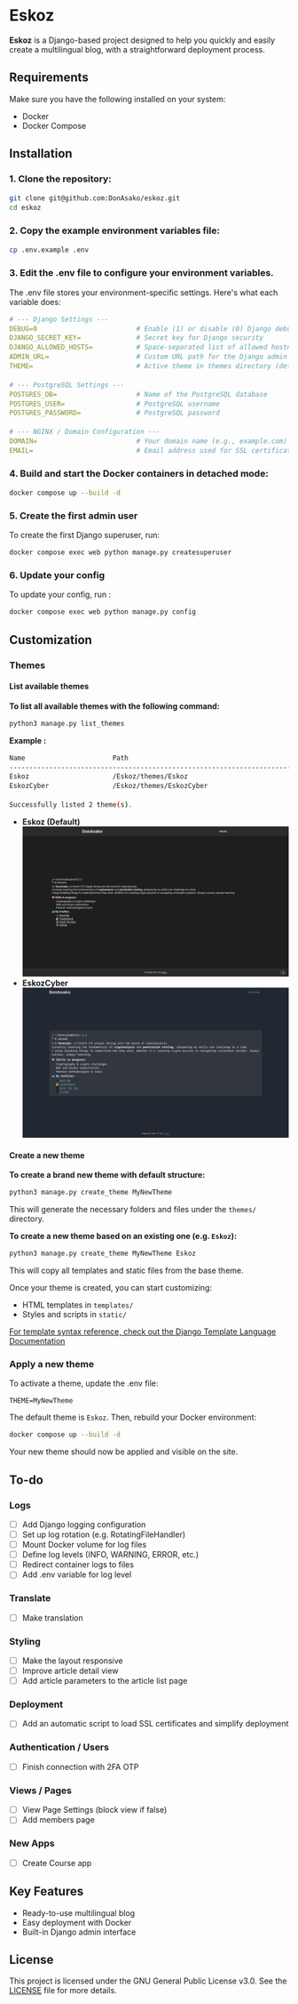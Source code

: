 # Eskoz

**Eskoz** is a Django-based project designed to help you quickly and easily create a multilingual blog, with a straightforward deployment process.

## Requirements
Make sure you have the following installed on your system:
- Docker
- Docker Compose

## Installation
### 1. Clone the repository:
```sh
git clone git@github.com:DonAsako/eskoz.git
cd eskoz
```

### 2. Copy the example environment variables file:
```sh
cp .env.example .env
```

### 3. Edit the .env file to configure your environment variables.
The .env file stores your environment-specific settings. Here's what each variable does:
```yaml
# --- Django Settings ---
DEBUG=0                         # Enable (1) or disable (0) Django debug mode
DJANGO_SECRET_KEY=              # Secret key for Django security
DJANGO_ALLOWED_HOSTS=           # Space-separated list of allowed hostnames
ADMIN_URL=                      # Custom URL path for the Django admin (e.g., "admin")
THEME=                          # Active theme in themes directory (default: Eskoz)

# --- PostgreSQL Settings ---
POSTGRES_DB=                    # Name of the PostgreSQL database
POSTGRES_USER=                  # PostgreSQL username
POSTGRES_PASSWORD=              # PostgreSQL password

# --- NGINX / Domain Configuration ---
DOMAIN=                         # Your domain name (e.g., example.com)
EMAIL=                          # Email address used for SSL certificate
```
### 4. Build and start the Docker containers in detached mode:
```sh
docker compose up --build -d
```

### 5. Create the first admin user
To create the first Django superuser, run:
```sh
docker compose exec web python manage.py createsuperuser
```

### 6. Update your config
To update your config, run :
```sh
docker compose exec web python manage.py config
```

## Customization 
### Themes
#### List available themes
**To list all available themes with the following command:**
```sh
python3 manage.py list_themes
```

**Example :**
```sh
Name                      Path                                                         Active
---------------------------------------------------------------------------------------------
Eskoz                     /Eskoz/themes/Eskoz                                          Yes   
EskozCyber                /Eskoz/themes/EskozCyber                                     No   

Successfully listed 2 theme(s).
```
- **Eskoz (Default)**
![Eskoz's Preview](pictures/Eskoz.png)
- **EskozCyber**
![EskozCyber's Preview](pictures/EskozCyber.png)
#### Create a new theme
**To create a brand new theme with default structure:**
```sh
python3 manage.py create_theme MyNewTheme
```
This will generate the necessary folders and files under the `themes/` directory.

**To create a new theme based on an existing one (e.g. `Eskoz`):**
```sh
python3 manage.py create_theme MyNewTheme Eskoz
```

This will copy all templates and static files from the base theme.

Once your theme is created, you can start customizing:
- HTML templates in `templates/`
- Styles and scripts in `static/`

[For template syntax reference, check out the Django Template Language Documentation](https://docs.djangoproject.com/en/5.2/ref/templates/language/)

### Apply a new theme
To activate a theme, update the .env file:
```
THEME=MyNewTheme
```
The default theme is `Eskoz`.
Then, rebuild your Docker environment: 
```sh
docker compose up --build -d
```
Your new theme should now be applied and visible on the site.

## To-do 
### Logs
- [ ] Add Django logging configuration
- [ ] Set up log rotation (e.g. RotatingFileHandler)
- [ ] Mount Docker volume for log files
- [ ] Define log levels (INFO, WARNING, ERROR, etc.)
- [ ] Redirect container logs to files
- [ ] Add .env variable for log level

### Translate
- [ ] Make translation

### Styling
- [ ] Make the layout responsive
- [ ] Improve article detail view
- [ ] Add article parameters to the article list page

### Deployment
- [ ] Add an automatic script to load SSL certificates and simplify deployment

### Authentication / Users
- [ ] Finish connection with 2FA OTP

### Views / Pages
- [ ] View Page Settings (block view if false)
- [ ] Add members page

### New Apps
- [ ] Create Course app

## Key Features
- Ready-to-use multilingual blog
- Easy deployment with Docker
- Built-in Django admin interface


## License
This project is licensed under the GNU General Public License v3.0.
See the [LICENSE](LICENSE) file for more details.
